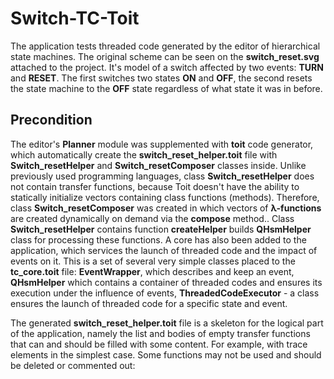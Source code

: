 # Switch-TC-Toit

The application tests threaded code generated by the editor of hierarchical state machines. The original scheme can be seen on the __switch_reset.svg__ attached to the project. It's model of a switch affected by two events: __TURN__ and __RESET__. The first switches two states __ON__ and __OFF__, the second resets the state machine to the __OFF__ state regardless of what state it was in before.

## Precondition

The editor's __Planner__ module was supplemented with __toit__ code generator, which automatically create the __switch_reset_helper.toit__ file with __Switch_resetHelper__ and __Switch_resetComposer__ classes inside. Unlike previously used programming languages, class __Switch_resetHelper__ does not contain transfer functions, because Toit doesn't have the ability to statically initialize vectors containing class functions (methods). Therefore, class __Switch_resetComposer__ was created in which vectors of __λ-functions__ are created dynamically on demand via the __compose__ method.. Class __Switch_resetHelper__ contains function __createHelper__ builds __QHsmHelper__ class for processing these functions. A core has also been added to the application, which services the launch of threaded code and the impact of events on it. This is a set of several very simple classes placed to the __tc_core.toit__ file: __EventWrapper__, which describes and keep an event, __QHsmHelper__ which contains a container of threaded codes and ensures its execution under the influence of events, __ThreadedCodeExecutor__ - a class ensures the launch of threaded code for a specific state and event.

The generated __switch_reset_helper.toit__ file is a skeleton for the logical part of the application, namely the list and bodies of empty transfer functions that can and should be filled with some content. For example, with trace elements in the simplest case. Some functions may not be used and should be deleted or commented out:



